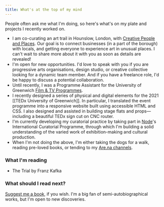 ```yaml
---
title: What's at the top of my mind
---
```

People often ask me what I'm doing, so here's what's on my plate and projects I recently worked on.

* I am co-curating an art trail in Hounslow, London, with [Creative People and Places](https://www.watermans.org.uk/impact/creative-people-places/). Our goal is to connect businesses (in a part of the borough) with locals, and getting everyone to experience art in unusual places. I can't wait to share more about it with you as soon as details are revealed!
* I'm open for new opportunities. I'd love to speak with you if you are progressive arts organisations, design studio, or creative collective looking for a dynamic team member. And if you have a freelance role, I'd be happy to discuss a potential collaboration.
* Until recently, I was a Programme Assistant for the University of Greenwich [Film & TV Programmes](https://www.gre.ac.uk/subjects/media-arts). 
* I recently designed a series of physical and digital elements for the 2021 [[TEDx University of Greenwich]]. In particular, I translated the event programme into a responsive website built using accessible HTML and CSS. I also designed and assisted in building stage flats and props—including a beautiful TEDx sign cut on CNC router.
* I'm currently developing my curatorial practice by taking part in [Node](https://nodecenter.net/)'s International Curatorial Programme, through which I'm building a solid understanding of the varied work of exhibition-making and cultural production. 
* When I'm not doing the above, I'm either taking the dogs for a walk, reading pre-loved books, or tending to my [Are.na channels](https://www.are.na/francesco-imola-2o2ng4qooxm/).

### What I'm reading

* The Trial by Franz Kafka

### What should I read next?

[Suggest me a book](https://forms.gle/1FXcTV855sfVKHMT9), if you wish. I'm a big fan of semi-autobiographical works, but I'm open to new discoveries.